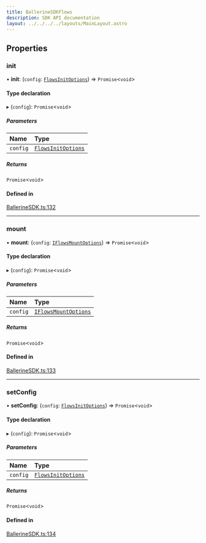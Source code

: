 ```yaml
---
title: BallerineSDKFlows
description: SDK API documentation
layout: ../../../../layouts/MainLayout.astro
---
```


## Properties

### init

• **init**: (`config`: [`FlowsInitOptions`](../flows-init-options)) => `Promise`<`void`\>

#### Type declaration

▸ (`config`): `Promise`<`void`\>

##### Parameters

| Name     | Type                                        |
| :------- | :------------------------------------------ |
| `config` | [`FlowsInitOptions`](../flows-init-options) |

##### Returns

`Promise`<`void`\>

#### Defined in

[BallerineSDK.ts:132](https://github.com/ballerine-io/ballerine/blob/aacaaa6/sdks/web-sdk/src/types/BallerineSDK.ts#L132)

---

### mount

• **mount**: (`config`: [`IFlowsMountOptions`](../flows-mount-options)) => `Promise`<`void`\>

#### Type declaration

▸ (`config`): `Promise`<`void`\>

##### Parameters

| Name     | Type                                           |
| :------- | :--------------------------------------------- |
| `config` | [`IFlowsMountOptions`](../flows-mount-options) |

##### Returns

`Promise`<`void`\>

#### Defined in

[BallerineSDK.ts:133](https://github.com/ballerine-io/ballerine/blob/aacaaa6/sdks/web-sdk/src/types/BallerineSDK.ts#L133)

---

### setConfig

• **setConfig**: (`config`: [`FlowsInitOptions`](../flows-init-options)) => `Promise`<`void`\>

#### Type declaration

▸ (`config`): `Promise`<`void`\>

##### Parameters

| Name     | Type                                        |
| :------- | :------------------------------------------ |
| `config` | [`FlowsInitOptions`](../flows-init-options) |

##### Returns

`Promise`<`void`\>

#### Defined in

[BallerineSDK.ts:134](https://github.com/ballerine-io/ballerine/blob/aacaaa6/sdks/web-sdk/src/types/BallerineSDK.ts#L134)
